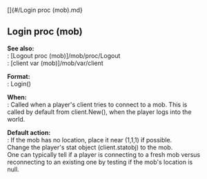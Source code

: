 []{#/Login proc (mob).md}    
## Login proc (mob)    
**See also:**    
:   [Logout proc (mob)]/mob/proc/Logout    
:   [client var (mob)]/mob/var/client    
<!-- -->    
**Format:**    
:   Login()    
<!-- -->    
**When:**    
:   Called when a player\'s client tries to connect to a mob. This is    
    called by default from client.New(), when the player logs into the    
    world.    
<!-- -->    
**Default action:**    
:   If the mob has no location, place it near (1,1,1) if possible.    
    Change the player\'s stat object (client.statobj) to the mob.    
One can typically tell if a player is connecting to a fresh mob versus    
reconnecting to an existing one by testing if the mob\'s location is    
null.  